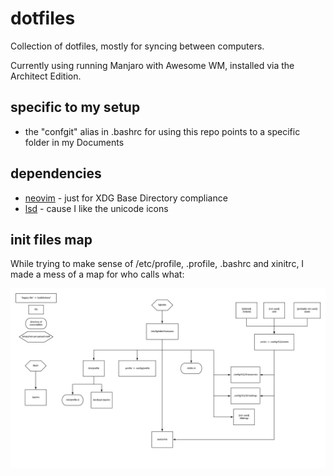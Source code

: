 # dotfiles

Collection of dotfiles, mostly for syncing between computers.

Currently using running Manjaro with Awesome WM, installed via the Architect Edition.

## specific to my setup
- the "confgit" alias in .bashrc for using this repo points to a specific folder in my Documents

## dependencies
- [neovim](https://wiki.archlinux.org/index.php/Neovim) - just for XDG Base Directory compliance
- [lsd](https://www.archlinux.org/packages/community/x86_64/lsd/) - cause I like the unicode icons

## init files map
While trying to make sense of /etc/profile, .profile, .bashrc and xinitrc, I made a mess of a map for who calls what:

![dotfiles chart](https://github.com/misabiko/dotfiles/raw/master/dotfiles.png)
